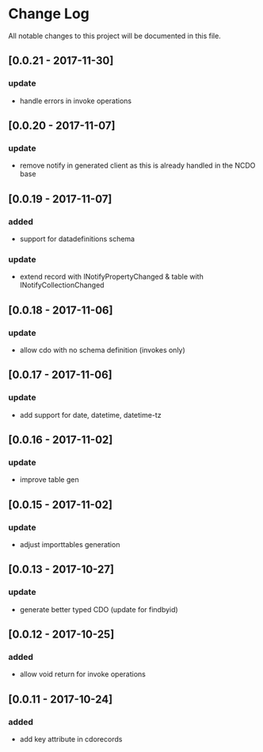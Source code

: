 # Change Log
All notable changes to this project will be documented in this file.

## [0.0.21 - 2017-11-30]
### update
- handle errors in invoke operations

## [0.0.20 - 2017-11-07]
### update
- remove notify in generated client as this is already handled in the NCDO base

## [0.0.19 - 2017-11-07]
### added
- support for datadefinitions schema
### update
- extend record with INotifyPropertyChanged & table with INotifyCollectionChanged

## [0.0.18 - 2017-11-06]
### update
- allow cdo with no schema definition (invokes only)

## [0.0.17 - 2017-11-06]
### update
- add support for date, datetime, datetime-tz

## [0.0.16 - 2017-11-02]
### update
- improve table gen

## [0.0.15 - 2017-11-02]
### update
- adjust importtables generation

## [0.0.13 - 2017-10-27]
### update
- generate better typed CDO (update for findbyid)

## [0.0.12 - 2017-10-25]
### added
- allow void return for invoke operations

## [0.0.11 - 2017-10-24]
### added
- add key attribute in cdorecords